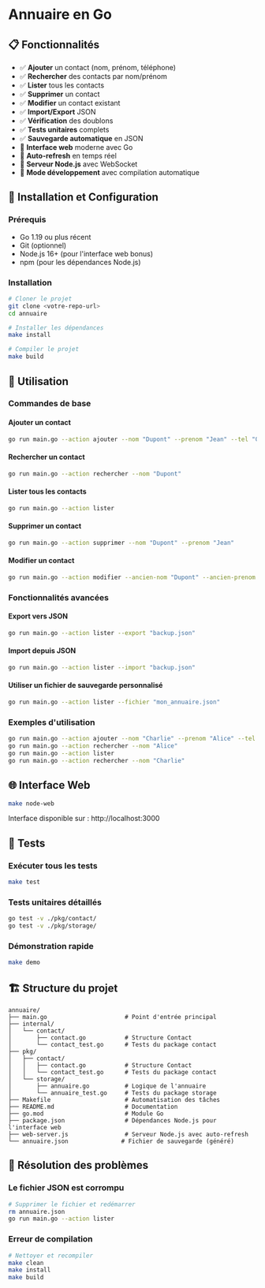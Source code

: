 # Annuaire en Go

## 📋 Fonctionnalités

- ✅ **Ajouter** un contact (nom, prénom, téléphone)
- ✅ **Rechercher** des contacts par nom/prénom
- ✅ **Lister** tous les contacts
- ✅ **Supprimer** un contact
- ✅ **Modifier** un contact existant
- ✅ **Import/Export** JSON
- ✅ **Vérification** des doublons
- ✅ **Tests unitaires** complets
- ✅ **Sauvegarde automatique** en JSON
- 🎉 **Interface web** moderne avec Go
- 🎉 **Auto-refresh** en temps réel
- 🎉 **Serveur Node.js** avec WebSocket
- 🎉 **Mode développement** avec compilation automatique

## 🚀 Installation et Configuration

### Prérequis

- Go 1.19 ou plus récent
- Git (optionnel)
- Node.js 16+ (pour l'interface web bonus)
- npm (pour les dépendances Node.js)

### Installation

```bash
# Cloner le projet
git clone <votre-repo-url>
cd annuaire

# Installer les dépendances
make install

# Compiler le projet
make build
```

## 📖 Utilisation

### Commandes de base

#### Ajouter un contact

```bash
go run main.go --action ajouter --nom "Dupont" --prenom "Jean" --tel "0123456789"
```

#### Rechercher un contact

```bash
go run main.go --action rechercher --nom "Dupont"
```

#### Lister tous les contacts

```bash
go run main.go --action lister
```

#### Supprimer un contact

```bash
go run main.go --action supprimer --nom "Dupont" --prenom "Jean"
```

#### Modifier un contact

```bash
go run main.go --action modifier --ancien-nom "Dupont" --ancien-prenom "Jean" --nom "Martin" --prenom "Pierre" --tel "0987654321"
```

### Fonctionnalités avancées

#### Export vers JSON

```bash
go run main.go --action lister --export "backup.json"
```

#### Import depuis JSON

```bash
go run main.go --action lister --import "backup.json"
```

#### Utiliser un fichier de sauvegarde personnalisé

```bash
go run main.go --action lister --fichier "mon_annuaire.json"
```

### Exemples d'utilisation

```bash
go run main.go --action ajouter --nom "Charlie" --prenom "Alice" --tel "0811223344"
go run main.go --action rechercher --nom "Alice"
go run main.go --action lister
go run main.go --action rechercher --nom "Charlie"
```

## 🌐 Interface Web

```bash
make node-web
```

Interface disponible sur : http://localhost:3000

## 🧪 Tests

### Exécuter tous les tests

```bash
make test
```

### Tests unitaires détaillés

```bash
go test -v ./pkg/contact/
go test -v ./pkg/storage/
```

### Démonstration rapide

```bash
make demo
```

## 🏗️ Structure du projet

```
annuaire/
├── main.go                      # Point d'entrée principal
├── internal/
│   └── contact/
│       ├── contact.go           # Structure Contact
│       └── contact_test.go      # Tests du package contact
├── pkg/
│   ├── contact/
│   │   ├── contact.go           # Structure Contact
│   │   └── contact_test.go      # Tests du package contact
│   └── storage/
│       ├── annuaire.go          # Logique de l'annuaire
│       └── annuaire_test.go     # Tests du package storage
├── Makefile                     # Automatisation des tâches
├── README.md                    # Documentation
├── go.mod                       # Module Go
├── package.json                 # Dépendances Node.js pour l'interface web
├── web-server.js                # Serveur Node.js avec auto-refresh
└── annuaire.json               # Fichier de sauvegarde (généré)
```

## 🐛 Résolution des problèmes

### Le fichier JSON est corrompu

```bash
# Supprimer le fichier et redémarrer
rm annuaire.json
go run main.go --action lister
```

### Erreur de compilation

```bash
# Nettoyer et recompiler
make clean
make install
make build
```
